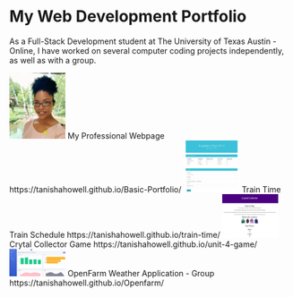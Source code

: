 # My Web Development Portfolio

As a Full-Stack Development student at The University of Texas Austin - Online, I have worked on several computer coding projects independently, as well as with a group.


<img src="assets\images\Profile_Picture.jpg" alt="Photo of Tanisha" width="100">
My Professional Webpage
https://tanishahowell.github.io/Basic-Portfolio/


<img src="assets\images\train-time-image.jpg" alt="Photo of Train Time app" width="100">
Train Time Train Schedule
https://tanishahowell.github.io/train-time/


<img src="assets\images\crystal-collector-image.jpg" alt="Photo of Crystal Collector game app" width="100">
Crytal Collector Game
https://tanishahowell.github.io/unit-4-game/


<img src="assets\images\openfarm-image.jpg" alt="Photo of OpenFarm app" width="100">
OpenFarm Weather Application - Group
https://tanishahowell.github.io/Openfarm/
